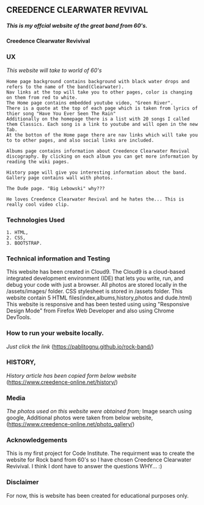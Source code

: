 ## CREEDENCE CLEARWATER REVIVAL

##### This is my offcial website of the great band from 60's. #####

#### Creedence Clearwater Revivival ####



### UX

*This website will take to world of 60's*

    Home page background contains background with black water drops and refers to the name of the band(Clearwater).   
    Nav links at the top will take you to other pages, color is changing on them from red to white.  
    The Home page contains embedded youtube video, "Green River".
    There is a quote at the top of each page which is taken from lyrics of thier song "Have You Ever Seen The Rain"
    Additionally on the homepage there is a list with 20 songs I called them Classics. Each song is a link to youtube and will open in the new Tab.
    At the botton of the Home page there are nav links which will take you to to other pages, and also social links are included.

    Albums page contains information about Creedence Clearwater Revival discography. By clicking on each album you can get more information by reading the wiki pages.

    History page will give you interesting information about the band. Gallery page contains wall with photos.

    The Dude page. "Big Lebowski" why???

    He loves Creedence Clearwater Revival and he hates the... This is really cool video clip.



### Technologies Used

    1. HTML,
    2. CSS,
    3. BOOTSTRAP.

### Technical information and Testing

This website has been created in Cloud9. The Cloud9 is a cloud-based integrated development environment (IDE) that lets you write, run, and debug your code with just a browser.
All photos are stored locally in the /assets/images/ folder.
CSS stylesheet is stored in /assets folder.
This website contain 5 HTML files(index,albums,history,photos and dude.html)
This website is responsive and has been tested using using "Responsive Design Mode" from Firefox Web Developer and also using Chrome DevTools.

### How to run your website locally.

*Just click the link*
(https://pablitognu.github.io/rock-band/)

### HISTORY,

*History article has been copied form below website*
(https://www.creedence-online.net/history/)

### Media

*The photos used on this website were obtained from;*
Image search using google,
Additional photos were taken from below website,
(https://www.creedence-online.net/photo_gallery/)
    
### Acknowledgements

This is my first project for Code Institute. The requirment was to create the website for Rock band from 60's so I have chosen Creedence Clearwater Revivival.
I think I dont have to answer the questions WHY... :)

### Disclaimer

For now, this is website has been created for educational purposes only.
    
    